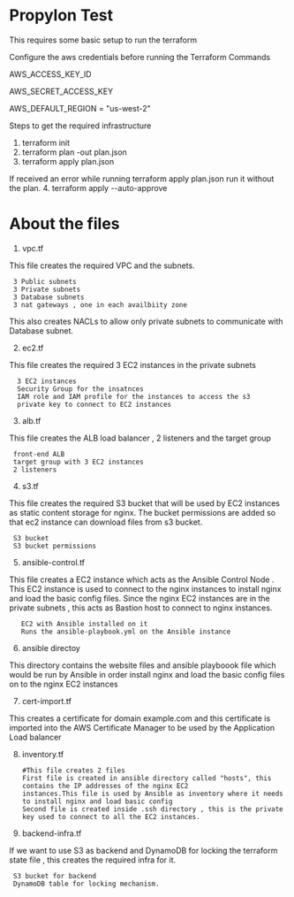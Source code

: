 # Propylon Test

This requires some basic setup to run the terraform 

Configure the aws credentials before running the Terraform Commands

AWS_ACCESS_KEY_ID  

AWS_SECRET_ACCESS_KEY  

AWS_DEFAULT_REGION = "us-west-2"  


Steps to get the required infrastructure 

1. terraform init
2. terraform plan -out plan.json
3. terraform apply plan.json

If received an error while running terraform apply plan.json run it without the plan.
4. terraform apply --auto-approve

# About the files
1. vpc.tf

This file creates the required VPC and the subnets.  

     3 Public subnets   
     3 Private subnets  
     3 Database subnets  
     3 nat gateways , one in each availbiity zone

This also creates NACLs to allow only private subnets to communicate with Database subnet.

2. ec2.tf

This file creates the required 3 EC2 instances in the private subnets

      3 EC2 instances 
      Security Group for the insatnces 
      IAM role and IAM profile for the instances to access the s3 
      private key to connect to EC2 instances

3. alb.tf

This file creates the ALB load balancer , 2 listeners and the target group 

     front-end ALB
     target group with 3 EC2 instances 
     2 listeners 

4. s3.tf

This file creates the required S3 bucket that will be used by EC2 instances as static content storage for nginx. The bucket permissions are added so that ec2 instance can download files from s3 bucket.

     S3 bucket 
     S3 bucket permissions

5. ansible-control.tf

This file creates a EC2 instance which acts as the Ansible Control Node . This EC2 instance is used to connect to the nginx instances to install nginx and load the basic config files. Since the nginx EC2 instances are in the private subnets , this acts as Bastion host to connect to nginx instances.
 
       EC2 with Ansible installed on it
       Runs the ansible-playbook.yml on the Ansible instance

6. ansible directoy 

This directory contains the website files and ansible playboook file which would be run by Ansible in order install nginx and load the basic config files on to the nginx EC2 instances

7. cert-import.tf 

This creates a certificate for domain example.com and this certificate is imported into the AWS Certificate Manager to be used by the Application Load balancer 

8. inventory.tf 

       #This file creates 2 files 
       First file is created in ansible directory called "hosts", this contains the IP addresses of the nginx EC2 
       instances.This file is used by Ansible as inventory where it needs to install nginx and load basic config
       Second file is created inside .ssh directory , this is the private key used to connect to all the EC2 instances.  

10. backend-infra.tf

If we want to use S3 as backend and DynamoDB for locking the terraform state file , this creates the required infra for it.

     S3 bucket for backend
     DynamoDB table for locking mechanism.
